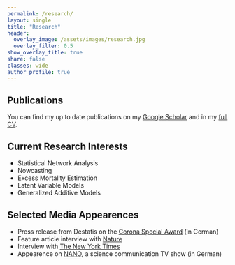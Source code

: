 ```yaml
---
permalink: /research/
layout: single
title: "Research"
header:
  overlay_image: /assets/images/research.jpg
  overlay_filter: 0.5
show_overlay_title: true
share: false
classes: wide
author_profile: true  
---
```


Publications
---------------

You can find my up to date publications on my [Google Scholar](https://scholar.google.com/citations?user=m0vP4pYAAAAJ&hl=en) and in my <a href="/assets/pdf/cv_giacomo_de_nicola.pdf" target="_blank">full CV</a>.

Current Research Interests
---------------

+ Statistical Network Analysis
+ Nowcasting
+ Excess Mortality Estimation
+ Latent Variable Models
+ Generalized Additive Models


Selected Media Appearences
---------------

+ Press release from Destatis on the [Corona Special Award](https://www.destatis.de/DE/Presse/Pressemitteilungen/2022/11/PD22_487_p001.html) (in German)
+ Feature article interview with [Nature](https://www.nature.com/articles/d41586-022-00104-8)
+ Interview with [The New York Times](https://www.nytimes.com/2022/05/05/health/covid-global-deaths.html)
+ Appearence on [NANO](https://www.3sat.de/wissen/nano/220207-sendung-nano-102.html), a science communication TV show (in German)
